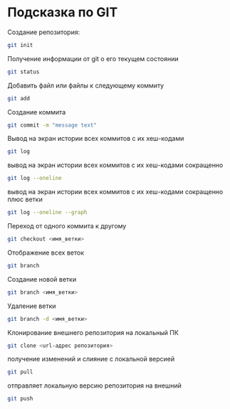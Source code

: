 # Подсказка по GIT

Создание репозитория:
```sh
git init
```
Получение информации от git о его текущем состоянии
```sh
git status
```
Добавить файл или файлы к следующему коммиту
```sh
git add
```
Cоздание коммита
```sh
git commit -m "message text"
```
Вывод на экран истории всех коммитов с их хеш-кодами
```sh
git log
```
вывод на экран истории всех коммитов с их хеш-кодами сокращенно
```sh
git log --oneline
```
вывод на экран истории всех коммитов с их хеш-кодами сокращенно плюс ветки
```sh
git log --oneline --graph
```
Переход от одного коммита к другому
```sh
git checkout <имя_ветки>
```
Отображение всех веток 
```sh
git branch
```
Создание новой ветки
```sh
git branch <имя_ветки>
```
Удаление ветки
```sh
git branch -d <имя_ветки>
```
Клонирование внешнего репозитория на локальный ПК
```sh
git clone <url-адрес репозитория>
```
получение изменений и слияние с локальной версией
```sh
git pull
```
отправляет локальную версию репозитория на внешний
```sh
git push
```